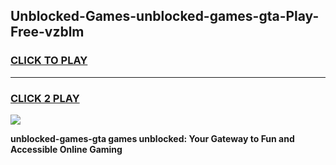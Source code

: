 
## Unblocked-Games-unblocked-games-gta-Play-Free-vzblm
<h3>
<a href="https://premium76.site?title=unblocked-games-gta&ref=19M">CLICK TO PLAY</a></h3>
<hr>

<h3>
<a href="https://premium76.site?title=unblocked-games-gta&ref=19M">CLICK 2 PLAY</a>
  
</h3>

<a href="https://premium76.site?title=unblocked-games-gta&ref=19M"><img src="https://clearcache.store/games.png"></a>


**unblocked-games-gta games unblocked: Your Gateway to Fun and Accessible Online Gaming**
